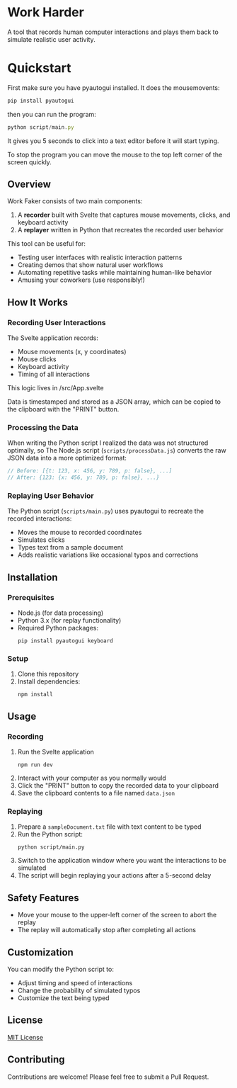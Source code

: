 # Work Harder

A tool that records human computer interactions and plays them back to simulate realistic user activity.

# Quickstart

First make sure you have pyautogui installed. It does the mousemovents:

```javascript
pip install pyautogui
```

then you can run the program:

```javascript
python script/main.py
```

It gives you 5 seconds to click into a text editor before it will start typing.

To stop the program you can move the mouse to the top left corner of the screen quickly.

## Overview

Work Faker consists of two main components:

1. A **recorder** built with Svelte that captures mouse movements, clicks, and keyboard activity
2. A **replayer** written in Python that recreates the recorded user behavior

This tool can be useful for:

- Testing user interfaces with realistic interaction patterns
- Creating demos that show natural user workflows
- Automating repetitive tasks while maintaining human-like behavior
- Amusing your coworkers (use responsibly!)

## How It Works

### Recording User Interactions

The Svelte application records:

- Mouse movements (x, y coordinates)
- Mouse clicks
- Keyboard activity
- Timing of all interactions

This logic lives in /src/App.svelte

Data is timestamped and stored as a JSON array, which can be copied to the clipboard with the "PRINT" button.

### Processing the Data

When writing the Python script I realized the data was not structured optimally, so
The Node.js script (`scripts/processData.js`) converts the raw JSON data into a more optimized format:

```javascript
// Before: [{t: 123, x: 456, y: 789, p: false}, ...]
// After: {123: {x: 456, y: 789, p: false}, ...}
```

### Replaying User Behavior

The Python script (`scripts/main.py`) uses pyautogui to recreate the recorded interactions:

- Moves the mouse to recorded coordinates
- Simulates clicks
- Types text from a sample document
- Adds realistic variations like occasional typos and corrections

## Installation

### Prerequisites

- Node.js (for data processing)
- Python 3.x (for replay functionality)
- Required Python packages:
  ```
  pip install pyautogui keyboard
  ```

### Setup

1. Clone this repository
2. Install dependencies:
   ```
   npm install
   ```

## Usage

### Recording

1. Run the Svelte application
   ```
   npm run dev
   ```
2. Interact with your computer as you normally would
3. Click the "PRINT" button to copy the recorded data to your clipboard
4. Save the clipboard contents to a file named `data.json`

### Replaying

1. Prepare a `sampleDocument.txt` file with text content to be typed
2. Run the Python script:
   ```
   python script/main.py
   ```
3. Switch to the application window where you want the interactions to be simulated
4. The script will begin replaying your actions after a 5-second delay

## Safety Features

- Move your mouse to the upper-left corner of the screen to abort the replay
- The replay will automatically stop after completing all actions

## Customization

You can modify the Python script to:

- Adjust timing and speed of interactions
- Change the probability of simulated typos
- Customize the text being typed

## License

[MIT License](LICENSE)

## Contributing

Contributions are welcome! Please feel free to submit a Pull Request.
